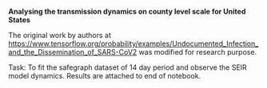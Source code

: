 **Analysing the transmission dynamics on county level scale for United States**

The original work by authors at https://www.tensorflow.org/probability/examples/Undocumented_Infection_and_the_Dissemination_of_SARS-CoV2
was modified for research purpose.

Task: To fit the safegraph dataset of 14 day period and observe the SEIR model dynamics. Results are attached to end of notebook.


